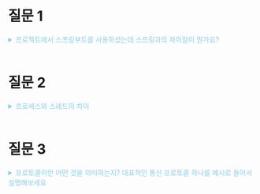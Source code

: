 # 질문 1

<details><summary style="color:skyblue">프로젝트에서 스프링부트를 사용하셨는데 스프링과의 차이점이 뭔가요?</summary>
<p>

### 구성

스프링 : 개발자가 필요한 라이브러리와 구성 요소를 자유롭게 선택
스프링부트 : 스프링부트는 특정 패턴과 권장 사항을 따르는 것을 가정하고 자동으로 어플리케이션 구성

### 설정

스프링 : XML 또는 자바 기반의 구성이 필요, 초기 설정이 다소 복잡할 수 있음.
스프링 부트 : 설정이 간단하며 자동 구성과 내장 서버를 통해 빠르게 개발 시작 가능.

### 의존성

스프링 : 개발자가 직접 필요한 라이브러리와 그 버전을 관리해야한다.
스프링 부트 : 스타터 라는 개념을 통해 관련 라이브러리의 버전을 자동으로 관리해준다.


<details><summary style="color:skyblue">꼬리 질문 1 - 내장 서버는 어떤 것인지? 그리고 어떤 장점이 있는지?</summary>
<p>

</p>
</details>

<details><summary style="color:skyblue">꼬리 질문 2 - 스프링 부트의 자동 구성이 무엇인지 설명해주세요</summary>
<p>

</p>
</details>
<details><summary style="color:skyblue">꼬리 질문 3 - 스프링 부트와 스프링 중 하나를 선택하는 기준에 대해서 말씀해주세요</summary>
<p>

</p>
</details>

</p>
</details>
<br>


# 질문 2

<details><summary style="color:skyblue">프로세스와 스레드의 차이</summary>
<p>
<br>

### 프로세스(Process)

> 메모리에 올라와 실행되고 있는 프로그램의 인스턴스(독립적인 개체)

* 독립된 메모리 영역 : 각 프로세스는 운영체제로부터 독립적인 메모리 공간을 할당 받음(Code, Data, Stack, Heap)
* CPU 시간 : 프로세스는 운영체제의 스케줄러에 의해 CPU 시간을 할당 받는다.
* 자원 공유 : 다른 프로세스와의 통신은 복잡한 인터프로세스 통신(IPC)을 사용해야 한다.

### 스레드(Thread)

> 프로세스 내에서 실행되고 있는 여러 흐름의 단위

* 스레드는 프로세스 내에서 Stack만 따로 할당 받으며 Code, Data, Heap은 공유

<details><summary style="color:skyblue">꼬리 질문 1 - 멀티 스레드에 대해서 설명해주세요</summary>
<p>

* 멀티 스레드는 하나의 프로세스 내에서 여러 개의 스레드가 동시에 실행 되는 것.

</p>
</details>

<details><summary style="color:skyblue">꼬리 질문 2</summary>
<p>

</p>
</details>
<details><summary style="color:skyblue">꼬리 질문 3</summary>
<p>

</p>
</details>


</p>
</details>
<br>


# 질문 3

<details><summary style="color:skyblue">프로토콜이란 어떤 것을 의미하는지? 대표적인 통신 프로토콜 하나를 예시로 들어서 설명해보세요</summary>
<p>

> 프로토콜 : 데이터 통신을 위한 규약이나 규칙

* 컴퓨터나 네트워크 장비들이 서로 통신을 할 때 정해진 형식과 절차에 따라 데이터를 교환하게 된다. 즉 프로토콜은 이러한 통신 과정을 원활하게 진행시키기 위한 약속이다.

### HTTP

> 대표적인 통신 프로토콜, HTML 문서, 이미지, 비디오 등을 전송하는데 사용하는 프로토콜

* HTTP는 클라이언트의 요청에 - 서버가 응답하는 방식으로 작동
* 무상태성(stateless) : 각각의 요청과 응답은 독립적이며 이전의 통신 내용을 기억하지 않음

<details><summary style="color:skyblue">꼬리 질문 1</summary>
<p>

</p>
</details>

<details><summary style="color:skyblue">꼬리 질문 2</summary>
<p>

</p>
</details>
<details><summary style="color:skyblue">꼬리 질문 3</summary>
<p>

</p>
</details>


</p>
</details>
